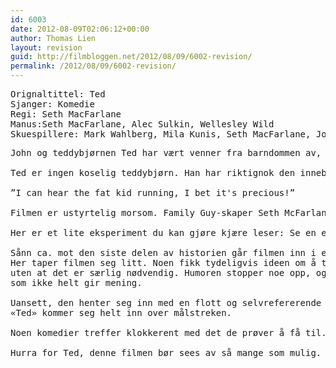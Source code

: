 ```yaml
---
id: 6003
date: 2012-08-09T02:06:12+00:00
author: Thomas Lien
layout: revision
guid: http://filmbloggen.net/2012/08/09/6002-revision/
permalink: /2012/08/09/6002-revision/
---
```

<pre>Orignaltittel: Ted
Sjanger: Komedie
Regi: Seth MacFarlane
Manus:Seth MacFarlane, Alec Sulkin, Wellesley Wild
Skuespillere: Mark Wahlberg, Mila Kunis, Seth MacFarlane, Joel McHale</pre>

<pre>John og teddybjørnen Ted har vært venner fra barndommen av, etter at et magisk ønske gikk i oppfyllelse. Nå er de begge voksne og har ikke gjort så mye med livene sine siden. De røyker pot, ser på nerdete filmer og lever av bilutleiejobben til John og dama hans, spilt av Mila Kunis. Hun på sin side er lei av at John ikke tar ansvar for livet sitt og vil ha Ted ut av leiligheten. 

Ted er ingen koselig teddybjørn. Han har riktignok den innebygde «I love you»-lyden som kommer når han får en klem, men ellers er det lite barnevennlig over han. Etter et par år i rampelyset som «magisk kosebamse blir levende» minner han mer om en fallen reality-stjerne enn noe annet. Han banner, røyker og drikker, og ustanselige mengder forferdelige (og hysterisk morsomme) vitser kommer ut av munnen hans.  

”I can hear the fat kid running, I bet it's precious!”

Filmen er ustyrtelig morsom. Family Guy-skaper Seth McFarlane skal ha honnør for sitt manus og regi av filmen og også stemmen til Ted, som minner mest om en blanding av Peter Griffin og Brian fra nevnte serie, krysset med Boston-aksenten til medskuespiller Mark Wahlberg, som spiller John i filmen. De drar nerde-referanse over en lav sko, og ler av alt fra utviklingshemmede til akvariefisk. Dialogen er sylskarp og egentlig tror jeg at ingenting var direkte umorsomt. 

Her er et lite eksperiment du kan gjøre kjære leser: Se en episode av serien «Two and a half men». Noter ned hver eneste gang du ler en ekte latter, jeg er sikker på at du ikke kommer over fem.  Det kommer av dårlig dialog, manus og det viktigste av alt: flate karakterer. Karakterene i «Ted» er velskrevne og kommer med raske kommentarer og ironiske observasjoner til det som skjer underveis i filmen på en måte som virker naturlig, ikke tilgjort. 

Sånn ca. mot den siste delen av historien går filmen inn i en litt mer alvorlig tone og et par skurker må overvinnes. 
Her taper filmen seg litt. Noen fikk tydeligvis ideen om å tilføre slacker-komedien et nivå av spenning i dramaturgien, 
uten at det er særlig nødvendig. Humoren stopper noe opp, og filmen blir unødig rar mens den forsøker å lære oss noe 
som ikke helt gir mening. 

Uansett, den henter seg inn med en flott og selvrefererende avslutning som gjør at jeg puster lettet ut: 
«Ted» kommer seg helt inn over målstreken.

Noen komedier treffer klokkerent med det de prøver å få til. Av nyere tid er det kun «Hangover», «Role Models» og «Ted» som har klart det så langt. Fellestrekkene er at de alle sikter seg inn på en mannlig målgruppe, har veldig grov humor og velskrevne manus som er blant de beste som kommer ut av USA for tiden. 

Hurra for Ted, denne filmen bør sees av så mange som mulig.

</pre>